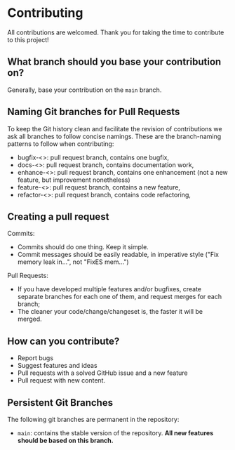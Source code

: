 # Contributing

All contributions are welcomed. Thank you for taking the time to contribute to this project! 

## What branch should you base your contribution on?

Generally, base your contribution on the `main` branch.

   
## Naming Git branches for Pull Requests

To keep the Git history clean and facilitate the revision of contributions we 
ask all branches to follow concise namings. These are the branch-naming patterns
to follow when contributing:

- bugfix-<>:        pull request branch, contains one bugfix,
- docs-<>:          pull request branch, contains documentation work,
- enhance-<>:       pull request branch, contains one enhancement (not a new feature, but improvement nonetheless)
- feature-<>:       pull request branch, contains a new feature,
- refactor-<>:      pull request branch, contains code refactoring,


## Creating a pull request

Commits:
- Commits should do one thing. Keep it simple.
- Commit messages should be easily readable, in imperative style ("Fix memory leak in...", not "FixES mem...")

Pull Requests:
- If you have developed multiple features and/or bugfixes, create separate
    branches for each one of them, and request merges for each branch;
- The cleaner your code/change/changeset is, the faster it will be merged.

## How can you contribute?

* Report bugs
* Suggest features and ideas
* Pull requests with a solved GitHub issue and a new feature
* Pull request with new content.


## Persistent Git Branches

The following git branches are permanent in the repository:

- `main`: contains the stable version of the repository.  **All new features should be based on this branch.**
